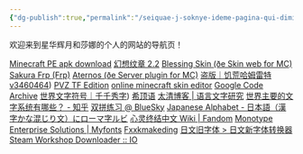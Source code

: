 ```yaml
---
{"dg-publish":true,"permalink":"/seiquae-j-soknye-ideme-pagina-qui-dimitti/","tags":["gardenEntry"]}
---
```



欢迎来到星华辉月和莎娜的个人的网站的导航页！

[Minecraft PE apk download](https://minecraftpe-mods.com/download_minecraft_pe)
[幻想纹章 2.2](http://www.2ueyes.cn/4399/flash/184320.htm)
[Blessing Skin (ðe Skin web for MC)](https://skin.prinzeugen.net/?lang=zh_CN)
[Sakura Frp (Frp)](https://www.natfrp.com/)
[Aternos (ðe Server plugin for MC)](https://aternos.org/:zh-TW/)
[盗版｜饥荒哈姆雷特 v3460464](https://www.52pojie.cn/thread-1123897-1-1.html))
[PVZ TF Edition]([tfpvz.top](https://tfpvz.top/archives/8/))
[online minecraft skin editor](https://photoretrica.com/cn/minecraft-skin-editor)
[Google Code Archive](https://code.google.com/archive/p/rime-aca/downloads)
[世界文字符号｜千千秀字](https://www.qqxiuzi.cn/zh/shijiewenzi/))
[希顶语](https://xdi8.top/cmn-hans/#td-block-1)
[太清博客 | 语言文字研究](https://abkai.net/blog/)
[世界主要的文字系统有哪些？ - 知乎](https://www.zhihu.com/question/357965319)
[双拼练习 @ BlueSky](https://api.ihint.me/shuang/)
[Japanese Alphabet - 日本語（漢字かな混じり文）にローマ字ルビ](www.kawa.net/works/ajax/romanize/japanese.html)
[心灵终结中文 Wiki | Fandom](https://moapyr.fandom.com/zh/wiki/心灵终结中文_Wiki)
[Monotype Enterprise Solutions | Myfonts](https://www.myfonts.com/content/enterprise-solutions)
[Fxxkmakeding](http://ww1.fxxkmakeding.xyz/)
[日文旧字体 > 日文新字体转换器](https://www.ltool.net/japanese-old-kanji-characters-to-new-converter-in-simplified-chinese.php)
[Steam Workshop Downloader :: IO](https://steamworkshopdownloader.io)
